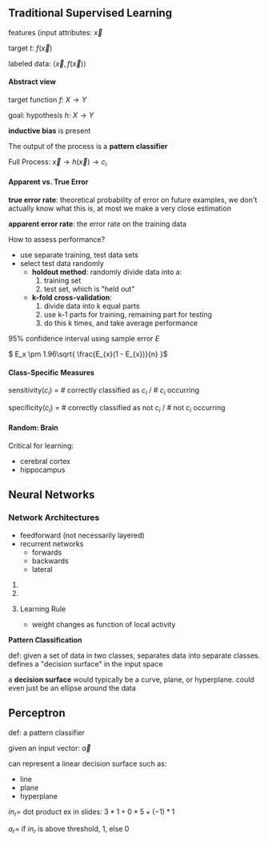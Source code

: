 ## Traditional Supervised Learning

features (input attributes: $\vec{x}$ 

target $t$: $f(\vec{x})$

labeled data: $\langle\vec{x}, f(\vec{x})\rangle$



#### Abstract view

target function $f$: $X \rightarrow Y$

goal: hypothesis $h$: $X \rightarrow Y$

**inductive bias** is present 



The output of the process is a **pattern classifier**

Full Process: $\vec{x} \rightarrow h(\vec{x}) \rightarrow c_i$



#### Apparent vs. True Error

**true error rate**: theoretical probability of error on future examples, we don't actually know what this is, at most we make a very close estimation

**apparent error rate**: the error rate on the training data

How to assess performance?

- use separate training, test data sets
- select test data randomly
  - **holdout method**: randomly divide data into a:
    1. training set
    2. test set, which is "held out"
  - **k-fold cross-validation**:
    1. divide data into k equal parts
    2. use k-1 parts for training, remaining part for testing
    3. do this k times, and take average performance

95% confidence interval using sample error $E$

$ E_x \pm 1.96\sqrt{ \frac{E_{x}(1 - E_{x})}{n} }$



#### Class-Specific Measures

sensitivity($c_i$)  = # correctly classified as $c_i$ / # $c_i$ occurring

specificity($c_i$) = # correctly classified as not $c_i$ / # not $c_i$ occurring



#### Random: Brain

Critical for learning:

- cerebral cortex
- hippocampus



## Neural Networks

### **Network Architectures**

- feedforward (not necessarily layered)
- recurrent networks
  - forwards
  - backwards
  - lateral

1. 

2. 
3. Learning Rule
   - weight changes as function of local activity

**Pattern Classification**

def: given a set of data in two classes, separates data into separate classes. defines a "decision surface" in the input space

a **decision surface** would typically be a curve, plane, or hyperplane. could even just be an ellipse around the data

## Perceptron

def: a pattern classifier

given an input vector: $\vec{a}$

can represent a linear decision surface such as:

- line
- plane
- hyperplane

$in_r =$ dot product ex in slides: $3 * 1 + 0 * 5 + (-1) * 1$

$a_r =$ if $in_r$ is above threshold, 1, else 0

